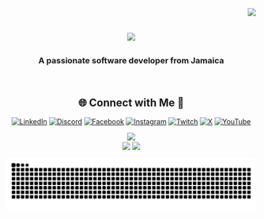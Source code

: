 <img align="right" src="https://visitor-badge.laobi.icu/badge?page_id=salesp07.salesp07" />

<h1 align="center">
    <img src="https://readme-typing-svg.herokuapp.com/?font=Righteous&size=35&center=true&vCenter=true&width=500&height=70&duration=4000&lines=Hi+There!+👋;+I'm+Christopher+Thomas!;" />
</h1>

<h3 align="center">A passionate software developer from Jamaica </h3>

<br/>
<!-- Social connections -->
<div align="center">

## 🌐 Connect with Me 🍬
 [![LinkedIn](https://img.shields.io/badge/LinkedIn-%230077B5.svg?logo=linkedin&logoColor=white)](https://linkedin.com/in/christopher-jc-thomas) [![Discord](https://img.shields.io/badge/Discord-%237289DA.svg?logo=discord&logoColor=white)](https://discord.gg/) [![Facebook](https://img.shields.io/badge/Facebook-%231877F2.svg?logo=Facebook&logoColor=white)](https://facebook.com/) [![Instagram](https://img.shields.io/badge/Instagram-%23E4405F.svg?logo=Instagram&logoColor=white)](https://instagram.com/) [![Twitch](https://img.shields.io/badge/Twitch-%239146FF.svg?logo=Twitch&logoColor=white)](https://twitch.tv/) [![X](https://img.shields.io/badge/X-black.svg?logo=X&logoColor=white)](https://x.com/cobekingston1) [![YouTube](https://img.shields.io/badge/YouTube-%23FF0000.svg?logo=YouTube&logoColor=white)](https://youtube.com/) 

</div>


<!-- Stats -->
<div align="center">
  <img src="https://github-readme-stats.vercel.app/api?username=chrisjcthomas&theme=aura&hide_border=true&include_all_commits=true&count_private=true" width="55%" /> </br>
  <img src="https://github-readme-streak-stats.herokuapp.com/?user=chrisjcthomas&theme=aura&hide_border=true" width="50%" />
  <img src="https://github-readme-stats.vercel.app/api/top-langs/?username=chrisjcthomas&theme=aura&hide_border=true&include_all_commits=true&count_private=true&layout=compact" width="36%" /> </br>
</div>


![snake gif](https://github.com/chrisjcthomas/chrisjcthomas/blob/output/github-snake-dark.svg)


<!---
chrisjcthomas/chrisjcthomas is a ✨ special ✨ repository because its `README.md` (this file) appears on your GitHub profile.
You can click the Preview link to take a look at your changes.
--->
